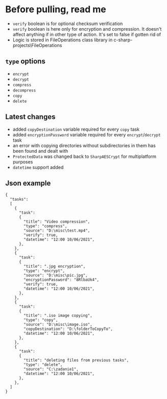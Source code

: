 # Before pulling, read me
* `verify` boolean is for optional checksum verification
* `verify` boolean is here only for encryption and compression. It doesn't affect anything if in other type of action. It's set to false if gotten rid of
* Logic is stored in FileOperations class library in c-sharp-projects\FileOperations

## `type` options
- `encrypt`
- `decrypt`
- `compress`
- `decompress`
- `copy`
- `delete`

## Latest changes
- added `copyDestination` variable required for every `copy` task
- added `encryptionPassword` variable required for every `encrypt`/`decrypt` task
- an error with copying directories without subdirectories in them has been found and dealt with
- `ProtectedData` was changed back to `SharpAESCrypt` for multiplatform purposes
- `datetime` support added

## Json example
```
{
  "tasks":
  [
    {
      "task": 
      {
        "title": "Video compression",
        "type": "compress",
        "source": "D:\misc\test.mp4",
        "verify": true,
        "datetime": "12:00 10/06/2021",
      },
    },
    {
      "task": 
      {
        "title": ".jpg encryption",
        "type": "encrypt",
        "source": "D:\misc\pic.jpg",
        "encryptionPassword": "8RlbaUk4",
        "verify": true,
        "datetime": "12:00 10/06/2021",
      },
    },
    {
      "task": 
      {
        "title": ".iso image copying",
        "type": "copy",
        "source": "D:\misc\image.iso",
        "copyDestination": "D:\folderToCopyTo",
        "datetime": "12:00 10/06/2021",
      },
    },
    {
      "task": 
      {
        "title": "deleting files from previous tasks",
        "type": "delete",
        "source": "C:\zadanie1",
        "datetime": "12:00 10/06/2021",
      },
    },
  ]
}
```

